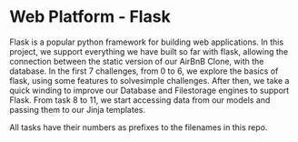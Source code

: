 # Web Platform - Flask
Flask is a popular python framework for building web applications.
In this project, we support everything we have built so far with flask, allowing the connection between the static version of our AirBnB Clone, with the database. In the first 7 challenges, from 0 to 6, we explore the basics of flask, using some features to solvesimple challenges.
After then, we take a quick winding to improve our Database and Filestorage engines to support Flask.
From task 8 to 11, we start accessing data from our models and passing them to our Jinja templates.

All tasks have their numbers as prefixes to the filenames in this repo.